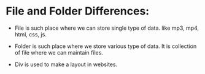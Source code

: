 # File and Folder Differences:
- File is such place where we can store single type of data. like mp3, mp4, html, css, js.

- Folder is such place where we store various type of data. It is collection of file where we can maintain files.

- Div is used to make a layout in websites.